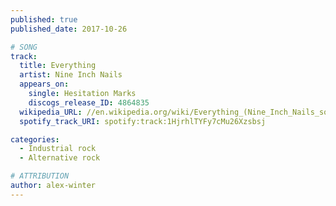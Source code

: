 ```yaml
---
published: true
published_date: 2017-10-26

# SONG
track:
  title: Everything
  artist: Nine Inch Nails
  appears_on:
    single: Hesitation Marks
    discogs_release_ID: 4864835
  wikipedia_URL: //en.wikipedia.org/wiki/Everything_(Nine_Inch_Nails_song)
  spotify_track_URI: spotify:track:1HjrhlTYFy7cMu26Xzsbsj

categories:
  - Industrial rock
  - Alternative rock

# ATTRIBUTION
author: alex-winter
---
```

